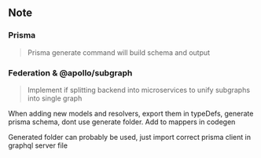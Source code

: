 ## Note

### Prisma

> Prisma generate command will build schema and output

### Federation & @apollo/subgraph

> Implement if splitting backend into microservices to
> unify subgraphs into single graph

When adding new models and resolvers, export them in typeDefs, generate prisma schema, dont use generate folder.
Add to mappers in codegen

Generated folder can probably be used, just import correct prisma client in graphql server file
